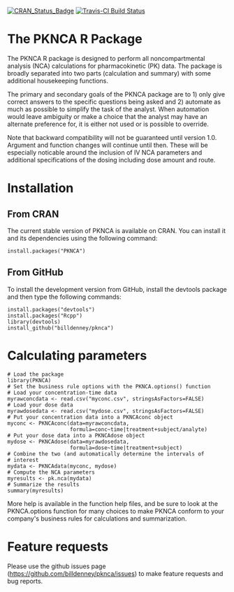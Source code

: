 [![CRAN_Status_Badge](http://www.r-pkg.org/badges/version/PKNCA)](http://cran.r-project.org/package=PKNCA)
[![Travis-CI Build Status](https://travis-ci.org/billdenney/pknca.svg?branch=master)](https://travis-ci.org/billdenney/pknca)

The PKNCA R Package
=====

The PKNCA R package is designed to perform all noncompartmental
analysis (NCA) calculations for pharmacokinetic (PK) data.  The
package is broadly separated into two parts (calculation and summary)
with some additional housekeeping functions.

The primary and secondary goals of the PKNCA package are to 1) only
give correct answers to the specific questions being asked and 2)
automate as much as possible to simplify the task of the analyst. When
automation would leave ambiguity or make a choice that the analyst may
have an alternate preference for, it is either not used or is possible
to override.

Note that backward compatibility will not be guaranteed until version
1.0.  Argument and function changes will continue until then.  These
will be especially noticable around the inclusion of IV NCA parameters
and additional specifications of the dosing including dose amount and
route.

# Installation

## From CRAN

The current stable version of PKNCA is available on CRAN.  You can
install it and its dependencies using the following command:

    install.packages("PKNCA")

## From GitHub

To install the development version from GitHub, install the devtools
package and then type the following commands:

    install.packages("devtools")
    install.packages("Rcpp")
    library(devtools)
    install_github("billdenney/pknca")

# Calculating parameters

    # Load the package
    library(PKNCA)
    # Set the business rule options with the PKNCA.options() function
    # Load your concentration-time data
    myrawconcdata <- read.csv("myconc.csv", stringsAsFactors=FALSE)
    # Load your dose data
    myrawdosedata <- read.csv("mydose.csv", stringsAsFactors=FALSE)
    # Put your concentration data into a PKNCAconc object
    myconc <- PKNCAconc(data=myrawconcdata,
                        formula=conc~time|treatment+subject/analyte)
    # Put your dose data into a PKNCAdose object
    mydose <- PKNCAdose(data=myrawdosedata,
                        formula=dose~time|treatment+subject)
    # Combine the two (and automatically determine the intervals of
    # interest
    mydata <- PKNCAdata(myconc, mydose)
    # Compute the NCA parameters
    myresults <- pk.nca(mydata)
    # Summarize the results
    summary(myresults)

More help is available in the function help files, and be sure to look
at the PKNCA.options function for many choices to make PKNCA conform
to your company's business rules for calculations and summarization.

# Feature requests

Please use the github issues page
(https://github.com/billdenney/pknca/issues) to make feature requests
and bug reports.
